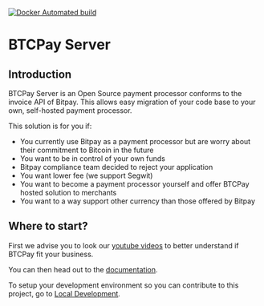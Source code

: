 [![Docker Automated build](https://img.shields.io/docker/automated/jrottenberg/ffmpeg.svg)](https://hub.docker.com/r/nicolasdorier/btcpayserver/)

# BTCPay Server

## Introduction 

BTCPay Server is an Open Source payment processor conforms to the invoice API of Bitpay.
This allows easy migration of your code base to your own, self-hosted payment processor.

This solution is for you if:

* You currently use Bitpay as a payment processor but are worry about their commitment to Bitcoin in the future
* You want to be in control of your own funds
* Bitpay compliance team decided to reject your application
* You want lower fee (we support Segwit)
* You want to become a payment processor yourself and offer BTCPay hosted solution to merchants
* You want to a way support other currency than those offered by Bitpay

## Where to start?

First we advise you to look our [youtube videos](https://www.youtube.com/channel/UCpG9WL6TJuoNfFVkaDMp9ug) to better understand if BTCPay fit your business.

You can then head out to the [documentation](https://github.com/btcpayserver/btcpayserver-doc).

To setup your development environment so you can contribute to this project, go to [Local Development](https://github.com/btcpayserver/btcpayserver-doc/blob/master/Local-Development.md).
